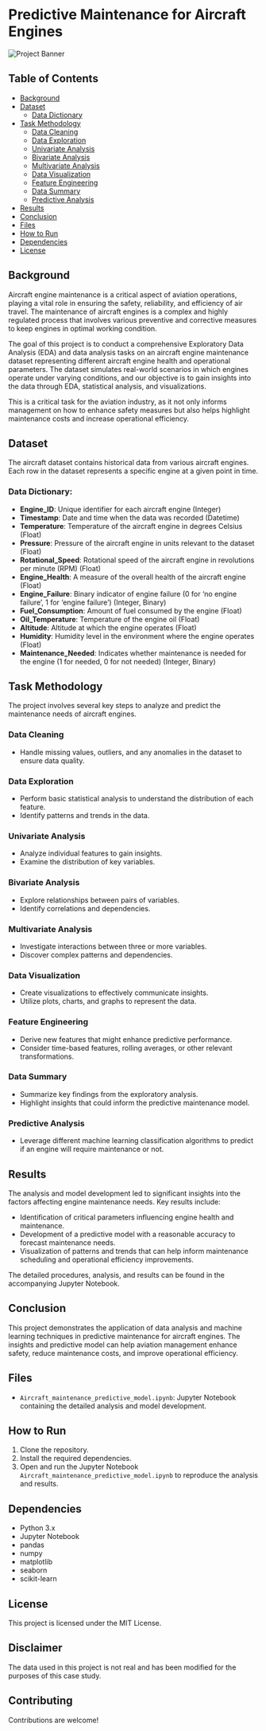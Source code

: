 # Predictive Maintenance for Aircraft Engines

![Project Banner](https://encrypted-tbn0.gstatic.com/images?q=tbn:ANd9GcQHqo2-9mEGhVMD-J8M6DwRb_7zQc6qW5kxdA&s)  <!-- You can add a banner image if available -->


## Table of Contents
- [Background](#background)
- [Dataset](#dataset)
  - [Data Dictionary](#data-dictionary)
- [Task Methodology](#task-methodology)
  - [Data Cleaning](#data-cleaning)
  - [Data Exploration](#data-exploration)
  - [Univariate Analysis](#univariate-analysis)
  - [Bivariate Analysis](#bivariate-analysis)
  - [Multivariate Analysis](#multivariate-analysis)
  - [Data Visualization](#data-visualization)
  - [Feature Engineering](#feature-engineering)
  - [Data Summary](#data-summary)
  - [Predictive Analysis](#predictive-analysis)
- [Results](#results)
- [Conclusion](#conclusion)
- [Files](#files)
- [How to Run](#how-to-run)
- [Dependencies](#dependencies)
- [License](#license)

## Background
Aircraft engine maintenance is a critical aspect of aviation operations, playing a vital role in ensuring the safety, reliability, and efficiency of air travel. The maintenance of aircraft engines is a complex and highly regulated process that involves various preventive and corrective measures to keep engines in optimal working condition.

The goal of this project is to conduct a comprehensive Exploratory Data Analysis (EDA) and data analysis tasks on an aircraft engine maintenance dataset representing different aircraft engine health and operational parameters. The dataset simulates real-world scenarios in which engines operate under varying conditions, and our objective is to gain insights into the data through EDA, statistical analysis, and visualizations.

This is a critical task for the aviation industry, as it not only informs management on how to enhance safety measures but also helps highlight maintenance costs and increase operational efficiency.

## Dataset
The aircraft dataset contains historical data from various aircraft engines. Each row in the dataset represents a specific engine at a given point in time.

### Data Dictionary:
- **Engine_ID**: Unique identifier for each aircraft engine (Integer)
- **Timestamp**: Date and time when the data was recorded (Datetime)
- **Temperature**: Temperature of the aircraft engine in degrees Celsius (Float)
- **Pressure**: Pressure of the aircraft engine in units relevant to the dataset (Float)
- **Rotational_Speed**: Rotational speed of the aircraft engine in revolutions per minute (RPM) (Float)
- **Engine_Health**: A measure of the overall health of the aircraft engine (Float)
- **Engine_Failure**: Binary indicator of engine failure (0 for ‘no engine failure’, 1 for ‘engine failure’) (Integer, Binary)
- **Fuel_Consumption**: Amount of fuel consumed by the engine (Float)
- **Oil_Temperature**: Temperature of the engine oil (Float)
- **Altitude**: Altitude at which the engine operates (Float)
- **Humidity**: Humidity level in the environment where the engine operates (Float)
- **Maintenance_Needed**: Indicates whether maintenance is needed for the engine (1 for needed, 0 for not needed) (Integer, Binary)

## Task Methodology
The project involves several key steps to analyze and predict the maintenance needs of aircraft engines.

### Data Cleaning
- Handle missing values, outliers, and any anomalies in the dataset to ensure data quality.

### Data Exploration
- Perform basic statistical analysis to understand the distribution of each feature.
- Identify patterns and trends in the data.

### Univariate Analysis
- Analyze individual features to gain insights.
- Examine the distribution of key variables.

### Bivariate Analysis
- Explore relationships between pairs of variables.
- Identify correlations and dependencies.

### Multivariate Analysis
- Investigate interactions between three or more variables.
- Discover complex patterns and dependencies.

### Data Visualization
- Create visualizations to effectively communicate insights.
- Utilize plots, charts, and graphs to represent the data.

### Feature Engineering
- Derive new features that might enhance predictive performance.
- Consider time-based features, rolling averages, or other relevant transformations.

### Data Summary
- Summarize key findings from the exploratory analysis.
- Highlight insights that could inform the predictive maintenance model.

### Predictive Analysis
- Leverage different machine learning classification algorithms to predict if an engine will require maintenance or not.

## Results
The analysis and model development led to significant insights into the factors affecting engine maintenance needs. Key results include:
- Identification of critical parameters influencing engine health and maintenance.
- Development of a predictive model with a reasonable accuracy to forecast maintenance needs.
- Visualization of patterns and trends that can help inform maintenance scheduling and operational efficiency improvements.

The detailed procedures, analysis, and results can be found in the accompanying Jupyter Notebook.

## Conclusion
This project demonstrates the application of data analysis and machine learning techniques in predictive maintenance for aircraft engines. The insights and predictive model can help aviation management enhance safety, reduce maintenance costs, and improve operational efficiency.

## Files
- `Aircraft_maintenance_predictive_model.ipynb`: Jupyter Notebook containing the detailed analysis and model development.

## How to Run
1. Clone the repository.
2. Install the required dependencies.
3. Open and run the Jupyter Notebook `Aircraft_maintenance_predictive_model.ipynb` to reproduce the analysis and results.

## Dependencies
- Python 3.x
- Jupyter Notebook
- pandas
- numpy
- matplotlib
- seaborn
- scikit-learn

## License
This project is licensed under the MIT License.


## Disclaimer
The data used in this project is not real and has been modified for the purposes of this case study.

## Contributing
Contributions are welcome! 
